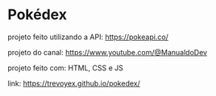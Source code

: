 # Pokédex

projeto feito utilizando a API: https://pokeapi.co/

projeto do canal: https://www.youtube.com/@ManualdoDev

projeto feito com: HTML, CSS e JS

link: https://trevoyex.github.io/pokedex/
